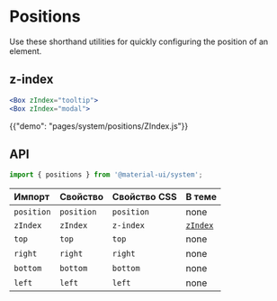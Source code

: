 # Positions

<p class="description">Use these shorthand utilities for quickly configuring the position of an element.</p>

## z-index

```jsx
<Box zIndex="tooltip">
<Box zIndex="modal">
```

{{"demo": "pages/system/positions/ZIndex.js"}}

## API

```js
import { positions } from '@material-ui/system';
```

| Импорт     | Свойство   | Свойство CSS | В теме                                                         |
| :--------- | :--------- | :----------- | :------------------------------------------------------------- |
| `position` | `position` | `position`   | none                                                           |
| `zIndex`   | `zIndex`   | `z-index`    | [`zIndex`](/customization/default-theme/?expend-path=$.zIndex) |
| `top`      | `top`      | `top`        | none                                                           |
| `right`    | `right`    | `right`      | none                                                           |
| `bottom`   | `bottom`   | `bottom`     | none                                                           |
| `left`     | `left`     | `left`       | none                                                           |
